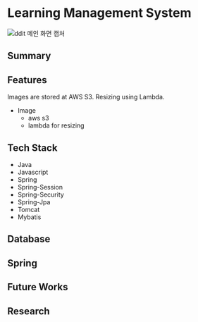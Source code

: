 # Learning Management System

![ddit 메인 화면 캡처](https://user-images.githubusercontent.com/107231837/211437489-77a27e9b-5d76-42b3-8ed6-735ac298f45c.PNG)

## Summary

## Features

Images are stored at AWS S3. Resizing using Lambda.

* Image
  * aws s3
  * lambda for resizing

## Tech Stack

* Java
* Javascript
* Spring
* Spring-Session
* Spring-Security
* Spring-Jpa
* Tomcat
* Mybatis

## Database

## Spring

## Future Works

## Research

